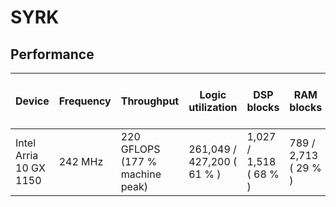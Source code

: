 # SYRK

## Performance

| Device                 | Frequency | Throughput                      | Logic utilization          | DSP blocks             | RAM blocks           | Efficiency      | Matrix and vector Size  | Device compiler |
| ---------------------- | --------- | ------------------------------- | -------------------------- | ---------------------- | -------------------- | --------------- | ----------------------- | --------------- |
| Intel Arria 10 GX 1150 | 242 MHz   | 220 GFLOPS (177 % machine peak) | 261,049 / 427,200 ( 61 % ) | 1,027 / 1,518 ( 68 % ) | 789 / 2,713 ( 29 % ) | 88 % efficiency | A (2K, 2K) * B (2K, 2K) |                 |
